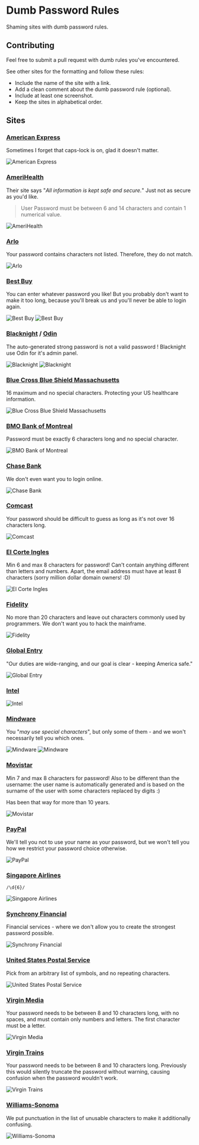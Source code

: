 # Dumb Password Rules
Shaming sites with dumb password rules.

## Contributing
Feel free to submit a pull request with dumb rules you've encountered.

See other sites for the formatting and follow these rules:
- Include the name of the site with a link.
- Add a clean comment about the dumb password rule (optional).
- Include at least one screenshot.
- Keep the sites in alphabetical order.

## Sites
### [American Express](https://sso.americanexpress.com/SSO/request?request_type=un_createid&ssolang=en_NL&inav=at_sitefooter_register)
Sometimes I forget that caps-lock is on, glad it doesn't matter.

![American Express](/screenshots/american-express.jpg "American Express")

### [AmeriHealth](https://www.amerihealth.com/)

Their site says "_All information is kept safe and secure._" Just not as secure as you'd like.
> User Password must be between 6 and 14 characters and contain 1 numerical value.

![AmeriHealth](/screenshots/amerihealth.png "AmeriHealth")

### [Arlo](https://arlo.netgear.com/?passwordResetCode)

Your password contains characters not listed. Therefore, they do not match.

![Arlo](/screenshots/arlo.png "Arlo")

### [Best Buy](https://www-ssl.bestbuy.com/identity/changePassword)
You can enter whatever password you like! But you probably don't want to make it too long, because you'll break us and you'll never be able to login again.

![Best Buy](/screenshots/bestbuy1.png "Best Buy")
![Best Buy](/screenshots/bestbuy2.png "Best Buy")

### [Blacknight](https://cp.blacknight.com) / [Odin](http://www.odin.com/)

The auto-generated strong password is not a valid password !
Blacknight use Odin for it's admin panel.

![Blacknight](/screenshots/blacknight1.png "Blacknight/Odin")
![Blacknight](/screenshots/blacknight2.png "Blacknight/Odin")

### [Blue Cross Blue Shield Massachusetts](https://www.bluecrossma.com/wps/portal/register)
16 maximum and no special characters. Protecting your US healthcare information.

![Blue Cross Blue Shield Massachusetts](/screenshots/bcbs-massachusetts.png "Blue Cross Blue Shield Massachusetts")

### [BMO Bank of Montreal](https://www12.bmo.com/onlinebanking/OLB/ppr/cmp)

Password must be exactly 6 characters long and no special character.

![BMO Bank of Montreal](/screenshots/bmo.png "BMO Bank of Montreal")

### [Chase Bank](https://servicing.chase.com/reo/profile/create)
We don't even want you to login online.

![Chase Bank](/screenshots/chase-bank.jpg "Chase Bank")

### [Comcast](https://customer.xfinity.com/#/settings/security/xfinity-access/password)

Your password should be difficult to guess as long as it's not over 16 characters long.

![Comcast](/screenshots/comcast.png "Comcast")

### [El Corte Ingles](https://www.elcorteingles.es/profile2/profile/registration/registroCliente.jsp?tiendaId=moonshine&pag_regreso=www.elcorteingles.es)
Min 6 and max 8 characters for password! Can't contain anything different than letters and numbers. Apart, the email address must have at least 8 characters (sorry million dollar domain owners! :D)

![El Corte Ingles](/screenshots/elcorteingles.png "El Corte Ingles")

### [Fidelity](https://fps.fidelity.com/ftgw/Fps/Fidelity/RtlCust/ChangePIN/Init)

No more than 20 characters and leave out characters commonly used by programmers. We don't want you to hack the mainframe.

![Fidelity](/screenshots/fidelity.png "Fidelity")

### [Global Entry](https://goes-app.cbp.dhs.gov/goes/PasswordChangePreAction.do)

"Our duties are wide-ranging, and our goal is clear - keeping America safe."

![Global Entry](/screenshots/global-entry.png "Global Entry")

### [Intel](https://www-ssl.intel.com/content/www/uk/en/my-intel/reseller-sign-in-help.html)

![Intel](/screenshots/intel.jpg "Intel")

### [Mindware](https://secure.mindware.orientaltrading.com/web/login/createUser)

You "_may use special characters_", but only some of them - and we won't necessarily tell you which ones.

![Mindware](/screenshots/mindware1.png "Mindware")
![Mindware](/screenshots/mindware2.png "Mindware")

### [Movistar](https://www.movistar.es/particulares/Privada/Registro/?url=%2Fmimovistar-cliente%2Fes-es%2Fparticulares%2Fregistro%2FdatosUsuario.html&)
Min 7 and max 8 characters for password! Also to be different than the username: the user name is automatically generated and is based on the surname of the user with some characters replaced by digits :)

Has been that way for more than 10 years.

![Movistar](/screenshots/movistar.jpg "Movistar")

### [PayPal](https://secure.mindware.orientaltrading.com/web/login/createUser)

We'll tell you not to use your name as your password, but we won't tell you how we restrict your password choice otherwise.

![PayPal](/screenshots/paypal.png "PayPal")

### [Singapore Airlines](https://www.singaporeair.com/en_UK/ppsclub-krisflyer/registration-form/)

`/\d{6}/`

![Singapore Airlines](/screenshots/singaporeairlines.png "Singapore Airlines")

### [Synchrony Financial](https://consumercenter.mysynchrony.com/consumercenter/securityinfoaction_change_password_review_cancel.do)
Financial services - where we don't allow you to create the strongest password possible.

![Synchrony Financial](/screenshots/synchrony.png "Synchrony Financial")

### [United States Postal Service](https://reg.usps.com/entreg/secure/ChangePasswordAction_input)
Pick from an arbitrary list of symbols, and no repeating characters.

![United States Postal Service](/screenshots/usps.png "United States Postal Service Change Your Password")

### [Virgin Media](https://my.virginmedia.com/forgot-details/reset)
Your password needs to be between 8 and 10 characters long, with no spaces, and must contain only numbers and letters. The first character must be a letter.

![Virgin Media](/screenshots/virginmedia.jpg "Virgin Media Password Reset")

### [Virgin Trains](https://www.buytickets.virgintrains.co.uk/buytickets/updatepersonaldetails.aspx#customerDetails)

Your password needs to be between 8 and 10 characters long. Previously this would silently truncate the password without warning, causing confusion when the password wouldn't work.

![Virgin Trains](/screenshots/virgintrains.jpg "Virgin Trains Password Reset")

### [Williams-Sonoma](https://secure.williams-sonoma.com/account/updatepassword.html)
We put punctuation in the list of unusable characters to make it additionally confusing.

![Williams-Sonoma](/screenshots/williams-sonoma.png "Williams-Sonoma")
